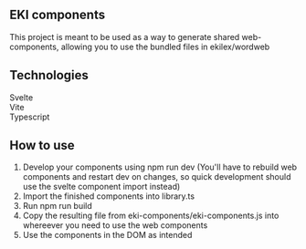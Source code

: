 ## EKI components
This project is meant to be used as a way to generate shared web-components, allowing you to use the bundled files in ekilex/wordweb

## Technologies
Svelte  
Vite  
Typescript  

## How to use
1. Develop your components using npm run dev (You'll have to rebuild web components and restart dev on changes, so quick development should use the svelte component import instead)  
2. Import the finished components into library.ts
3. Run npm run build  
4. Copy the resulting file from eki-components/eki-components.js into whereever you need to use the web components  
5. Use the components in the DOM as intended  